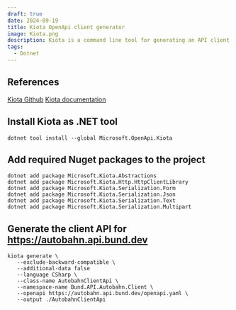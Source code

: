 ```yaml
---
draft: true
date: 2024-09-19
title: Kiota OpenApi client generator
image: Kiota.png
description: Kiota is a command line tool for generating an API client to call any OpenAPI described API you are interested in. Kiota API clients provide a strongly typed experience with all the features you expect from a high quality API SDK, but without having to learn a new library for every HTTP API.
tags:
  - Dotnet
---
```


## References

[Kiota Github](https://github.com/microsoft/kiota)
[Kiota documentation](https://learn.microsoft.com/de-de/openapi/kiota/)

## Install Kiota as .NET tool

```
dotnet tool install --global Microsoft.OpenApi.Kiota
```

## Add required Nuget packages to the project

```
dotnet add package Microsoft.Kiota.Abstractions
dotnet add package Microsoft.Kiota.Http.HttpClientLibrary
dotnet add package Microsoft.Kiota.Serialization.Form
dotnet add package Microsoft.Kiota.Serialization.Json
dotnet add package Microsoft.Kiota.Serialization.Text
dotnet add package Microsoft.Kiota.Serialization.Multipart
``````

## Generate the client API for https://autobahn.api.bund.dev

```
kiota generate \
   --exclude-backward-compatible \
   --additional-data false
   --language CSharp \
   --class-name AutobahnClientApi \
   --namespace-name Bund.API.Autobahn.Client \
   --openapi https://autobahn.api.bund.dev/openapi.yaml \
   --output ./AutobahnClientApi
```
